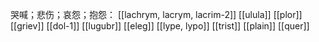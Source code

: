 
哭喊；悲伤；哀怨；抱怨：
[[lachrym, lacrym, lacrim-2]]
[[ulula]]
[[plor]]
[[griev]]
[[dol-1]]
[[lugubr]]
[[eleg]]
[[lype, lypo]]
[[trist]]
[[plain]]
[[quer]]

